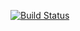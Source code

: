 [![Build Status](https://travis-ci.org/gdouzwt/gdouzwt.github.io.svg?branch=master)](https://travis-ci.org/gdouzwt/gdouzwt.github.io)
